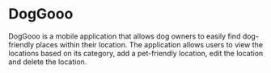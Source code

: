 # DogGooo
DogGooo is a mobile application that allows dog owners to easily find dog-friendly places within their location. The  application allows users to view the locations based on its category, add a pet-friendly location, edit the location  and delete the location.
